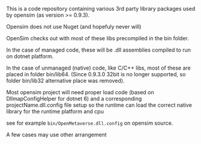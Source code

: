This is a code repository containing various 3rd party library packages used by opensim (as version >= 0.9.3).

Opensim does not use Nuget (and hopefuly never will)

OpenSim checks out with most of these libs precompiled in the bin folder.

In the case of managed code, these will be .dll assemblies compiled to run on dotnet platform.

In the case of unmanaged (native) code, like C/C++ libs, most of these are placed in folder bin/lib64.
(Since 0.9.3.0 32bit is no longer supported, so folder bin/lib32 alternative place was removed).

Most opensim project will need proper load code (based on DllmapConfigHelper for dotnet 6) and a corresponding projectName.dll.config file setup so the runtime can load the correct native library for the runtime platform and cpu

see for example `bin/OpenMetaverse.dll.config` on opensim source.

A few cases may use other arrangement

